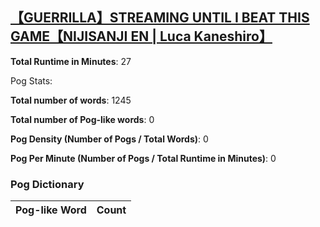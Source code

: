 ## [【GUERRILLA】STREAMING UNTIL I BEAT THIS GAME【NIJISANJI EN | Luca Kaneshiro】](https://www.youtube.com/watch?v=pL6I9Lc1IXM)
**Total Runtime in Minutes**: 27

Pog Stats:

   **Total number of words**: 1245

   **Total number of Pog-like words**: 0

   **Pog Density (Number of Pogs / Total Words)**: 0

   **Pog Per Minute (Number of Pogs / Total Runtime in Minutes)**: 0

### Pog Dictionary
**Pog-like Word** | **Count**
:---: | :---:

